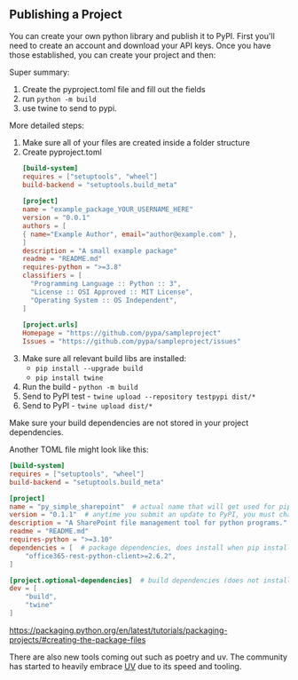 ## Publishing a Project

You can create your own python library and publish it to PyPI. First you'll need to create an account and download
your API keys. Once you have those established, you can create your project and then:

Super summary:

1. Create the pyproject.toml file and fill out the fields 
2. run ``python -m build ``
3. use twine to send to pypi.

More detailed steps:

1. Make sure all of your files are created inside a folder structure
2. Create pyproject.toml
   ```toml
   [build-system] 
   requires = ["setuptools", "wheel"] 
   build-backend = "setuptools.build_meta"
     
   [project]
   name = "example_package_YOUR_USERNAME_HERE"
   version = "0.0.1"
   authors = [
   { name="Example Author", email="author@example.com" },
   ]
   description = "A small example package"
   readme = "README.md"
   requires-python = ">=3.8"
   classifiers = [
     "Programming Language :: Python :: 3",
     "License :: OSI Approved :: MIT License",
     "Operating System :: OS Independent",
   ]
           
   [project.urls]
   Homepage = "https://github.com/pypa/sampleproject"
   Issues = "https://github.com/pypa/sampleproject/issues"
   ```
3. Make sure all relevant build libs are installed:
   - ``pip install --upgrade build``
   - ``pip install twine``
4. Run the build - ``python -m build``
5. Send to PyPI test - ``twine upload --repository testpypi dist/*``
6. Send to PyPI - ``twine upload dist/*``

Make sure your build dependencies are not stored in your project dependencies.

Another TOML file might look like this:

```toml
[build-system]
requires = ["setuptools", "wheel"]
build-backend = "setuptools.build_meta"

[project]
name = "py_simple_sharepoint"  # actual name that will get used for pip install.
version = "0.1.1"  # anytime you submit an update to PyPI, you must change the version.
description = "A SharePoint file management tool for python programs."
readme = "README.md"
requires-python = ">=3.10"
dependencies = [  # package dependencies, does install when pip installed
    "office365-rest-python-client>=2.6.2",
]

[project.optional-dependencies]  # build dependencies (does not install when pip installed)
dev = [
    "build",
    "twine"
]
```
	
https://packaging.python.org/en/latest/tutorials/packaging-projects/#creating-the-package-files

There are also new tools coming out such as poetry and uv. 
The community has started to heavily embrace [UV](https://astral.sh/blog/uv) due to its speed and tooling.
